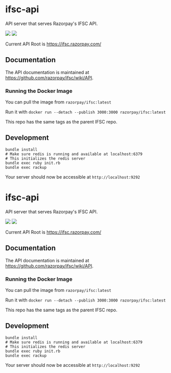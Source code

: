 # ifsc-api

API server that serves Razorpay's IFSC API.

[![](https://images.microbadger.com/badges/image/razorpay/ifsc:1.4.2.svg)](https://microbadger.com/images/razorpay/ifsc:1.4.2) [![](https://images.microbadger.com/badges/version/razorpay/ifsc:1.4.2.svg)](https://microbadger.com/images/razorpay/ifsc:1.4.2)

Current API Root is <https://ifsc.razorpay.com/>

## Documentation

The API documentation is maintained at https://github.com/razorpay/ifsc/wiki/API.

### Running the Docker Image

You can pull the image from `razorpay/ifsc:latest`

Run it with `docker run --detach --publish 3000:3000 razorpay/ifsc:latest`

This repo has the same tags as the parent IFSC repo.

## Development

```
bundle install
# Make sure redis is running and available at localhost:6379
# This initializes the redis server
bundle exec ruby init.rb
bundle exec rackup
```

Your server should now be accessible at `http://localhost:9292`

# ifsc-api

API server that serves Razorpay's IFSC API.

[![](https://images.microbadger.com/badges/image/razorpay/ifsc:1.4.2.svg)](https://microbadger.com/images/razorpay/ifsc:1.4.2) [![](https://images.microbadger.com/badges/version/razorpay/ifsc:1.4.2.svg)](https://microbadger.com/images/razorpay/ifsc:1.4.2)

Current API Root is <https://ifsc.razorpay.com/>

## Documentation

The API documentation is maintained at https://github.com/razorpay/ifsc/wiki/API.

### Running the Docker Image

You can pull the image from `razorpay/ifsc:latest`

Run it with `docker run --detach --publish 3000:3000 razorpay/ifsc:latest`

This repo has the same tags as the parent IFSC repo.

## Development

```
bundle install
# Make sure redis is running and available at localhost:6379
# This initializes the redis server
bundle exec ruby init.rb
bundle exec rackup
```

Your server should now be accessible at `http://localhost:9292`
